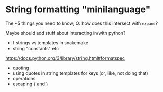 # String formatting "minilanguage"

The ~5 things you need to know;
Q: how does this intersect with `expand`?

Maybe should add stuff about interacting in/with python?
* f strings vs templates in snakemake
* string "constants" etc

https://docs.python.org/3/library/string.html#formatspec

* quoting
* using quotes in string templates for keys (or, like, not doing that)
* operations
* escaping `{` and `}`
